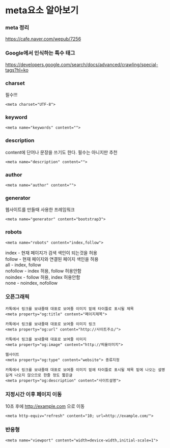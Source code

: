 # meta요소 알아보기

### meta 정리
https://cafe.naver.com/wepub/7256

### Google에서 인식하는 특수 태그
https://developers.google.com/search/docs/advanced/crawling/special-tags?hl=ko

### charset
필수!!!
```
<meta charset="UTF-8">
```

### keyword
```
<meta name="keywords" content="">
```

### description
content에 단어나 문장을 쓰기도 한다.
필수는 아니지만 추천
```
<meta name="description" content="">
```

### author
```
<meta name="author" content="">
```

### generator
웹사이트를 만들때 사용한 프레임워크
```
<meta name="generator" content="bootstrap3">
```

### robots
```
<meta name="robots" content="index,follow">
```
index - 현재 페이지가 검색 색인이 되는것을 허용  
follow - 현재 페이지와 연결된 페이지 색인을 허용  
all - index, follow  
nofollow - index 허용, follow 허용안함  
noindex - follow 허용, index 허용안함  
none - noindex, nofollow  


### 오픈그래픽
```
카톡에서 링크를 보내줄때 대표로 보여줄 이미지 밑에 타이틀로 표시될 제목
<meta property="og:title" content="페이지제목">

카톡에서 링크를 보내줄때 대표로 보여줄 이미지 링크
<meta property="og:url" content="http://사이트주소/">

카톡에서 링크를 보내줄때 대표로 보여줄 이미지
<meta property="og:image" content="http://띄울이미지">

웹사이트
<meta property="og:type" content="website"> 종류지정

카톡에서 링크를 보내줄때 대표로 보여줄 이미지 밑에 타이틀로 표시될 제목 밑에 나오는 설명
길게 나오지 않으므로 한줄 정도 짧은글
<meta property="og:description" content="사이트설명">
```

### 지정시간 이후 페이지 이동
10초 후에 http://example.com 으로 이동
```
<meta http-equiv="refresh" content="10; url=http://example.com/">
```

### 반응형 
```
<meta name="viewport" content="width=device-width,initial-scale=1">
```